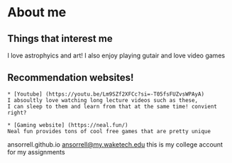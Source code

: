 # About me
## Things that interest me
I love astrophyics and art!
I also enjoy playing gutair and love video games
## Recommendation websites!
    * [Youtube] (https://youtu.be/Lm9SZf2XFCc?si=-T05fsFUZvsWPAyA)
    I absoultly love watching long lecture videos such as these,
    I can sleep to them and learn from that at the same time! convient right?
    
    * [Gaming website] (https://neal.fun/)     
    Neal fun provides tons of cool free games that are pretty unique 
 ansorrell.github.io
 ansorrell@my.waketech.edu
 this is my college account
for my assignments

